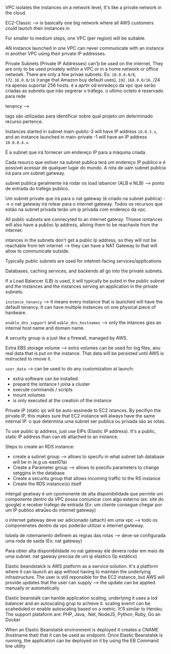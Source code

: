 VPC isolates the instances on a network level, It's like a private network in the cloud.

EC2-Classic --> is basically one big network where all AWS customers could launch their instances in

For smaller to medium steps, one VPC (per region) will be suitable. 

AN instance launched in one VPC can never communicate with an instance in another VPC using their private IP addresses. 

Private Subnets (Private IP Addresses) can'þ be used on the internet, They are only to be used privately within a VPC or in a home network or office netwoek. There are only a few privae subnets. Ex: `10.0.0.0/8`, `172.16.0.0/16` (range that Amazon buy default uses), `192.168.0.0/16`. 
/24 irá apenas suportar 256 hosts.
é a aprtir od enredeço da vpc que serão criadas as subnets que irão segrerar o tráfego.
o ultimo octeto é reservado para rede

tenancy --> 

tags são utilizadas para identificar sobre qual projeto um determinado recurso pertence.


Instances started in subnet main-public-3 will have IP address `10.0.3.x`, and an instance launched in main-private -1 will have an IP address `10.0.0.4.x`. 

É a subnet que irá fornecer um endereço IP para a máquina criada. 

Cada resurco que estiver na subnet publica terá um endereço IP publico e é possivel acessar de qualquer lugar do mundo. A rota de uam subnet publcia irá para um subnet gatweay.

subnet publica geralmente irá rodar os load labancer (ALB e NLB) --> ponto de entrada do trafego publico.

Um subnet private que irá para o nat gateway (é criado na subnet publica) --> o nat gateway irá rotear para o internet gateway. Todos os recursos que estão na subnet privada terão um ip privada com endereço da vpc.

All public subnets are connecyted to an internet gateray. Thsese isntances will also have a publixc Ip address, alloing them to be reachavle from the internet.

intances in the subnets don't get a public Ip address, so they will not be reachable from teh internet --> they can have a NAT Gateway to that will allow to communicate outside.

Typically public subnets are used for intetnet-facing services/applications

Databases, caching services, and backends all go into the private subnets.

If  a Load Balancer (LB) is used, it will typically be puted in the public subnet and the instances and the instances serving an application in the private subnets.

`instance_tenancy` --> it means every instance that is launched will have the default tenancy. It can have multiple instances on one physical piece of hardware. 

`enable_dns_support` and `eable_dns_hostnames` --> only the intances gies an internal host name and domain name. 

A security group is a just like a firewall, managed by AWS.

Extra EBS storage volume --> extra volumes can be used for log files, anu real data that is put on the instance. That data will be persisted until AWS is instructed to rmove it. 

`user_data` --> can be used to do any customization at launch:
- extra software can be installed
- prepard the isntance t joina a cluster
- execute commands / scripts
- mount volumes
- is only executed at the creation of the instance

Private IP (static ip) will be auto-assinede to EC2 istances.  By pecifiyn the pirvate IP, this makes sure that EC2 instance will always have the same internal IP.
o que determina uma subnet ser publica ou privada são as rotas.


To use public ip address, just use EIPs (Elastic IP address). It's a public, static IP address than can eb attached to an instance.

Steps to create an RDS instance:
- create a subnet group --> allows to specifu in what subnet tah database will be in (e.g us-east01a)
- Create a Parameter group --> allows to psecifu parameters to change setggins in the database
- Create a securitu group that allows incoming traffic to the RS instance
- Create the RDS instance(s) itself

intergat geatway é um cpomonente de alta disponibilidade que permite um componente dentro da VPC possa comunicar com algo externo (ex: site do google) e receber trafego de entrada (Ex: um cliente consegue chegar por um IP publico atraǘes do internet gateway)

o internet gateway deve ser adicionado (attach) em uma vpc --> todo os componenetes dentro da vpc poderão utilizar o internet gwteway.

tobela de rotemanento definem as regras das rotas --> deve-se configurada uma roda de saída (Ex: nat gateway)

Para obter alta disponibilidade no nat gateway ele devera rodar em mais de uma subnet.
nat gaeway precisa de um ip elastico (Ip estático)

Elastic beandstalck is AWS platform as a swrvice solution. It's a platform where it can launch an app without having to maintain the underlying infrastructure. 
The user is still reponsible for the EC2 instance, but AWS will provide updates that the user can supply --> the update can be applied manually or automatically

Elastic beanstalk can hanlde application scaling, underlying it uses a lod balancer and an autoscaling grup to achieve it.
scaling evenrt can be scaheduled or enable autoscaling based on a metric. It'ß similar to Heroku.
The support plataform are: PHP, Java, .Net, NodeJS, Python, Ruby, Go an Docker

When an Elastic Beanstalsk environment is deployed it creates a CNAME (hostname that) that it can be used as endpoint.
Once Elastic Beanstalsk  is running, the application can be deployed on it by using the EB Command line utility